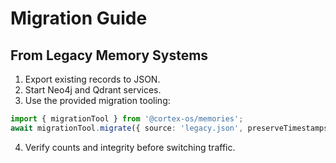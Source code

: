 # Migration Guide

## From Legacy Memory Systems
1. Export existing records to JSON.
2. Start Neo4j and Qdrant services.
3. Use the provided migration tooling:
```typescript
import { migrationTool } from '@cortex-os/memories';
await migrationTool.migrate({ source: 'legacy.json', preserveTimestamps: true });
```
4. Verify counts and integrity before switching traffic.
